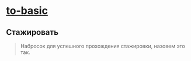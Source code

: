# [to-basic](https://github.com/Photon-Dev/to-basis)

## Cтажировать
> Набросок для успешного прохождения стажировки, назовем это так.
